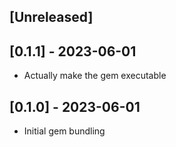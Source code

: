 ## [Unreleased]

## [0.1.1] - 2023-06-01

- Actually make the gem executable

## [0.1.0] - 2023-06-01

- Initial gem bundling
